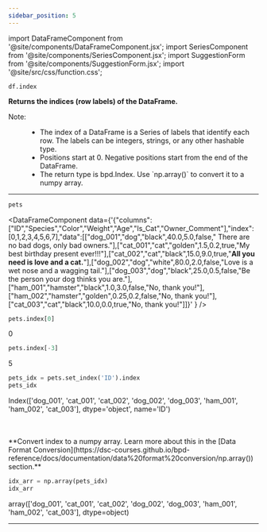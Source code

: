 ```yaml
---
sidebar_position: 5
---
```


import DataFrameComponent from '@site/components/DataFrameComponent.jsx';
import SeriesComponent from '@site/components/SeriesComponent.jsx';
import SuggestionForm from '@site/components/SuggestionForm.jsx';
import '@site/src/css/function.css';

<code>df.index</code>

<div className='base'>
    <!-- Description -->
    <p><strong>Returns the indices (row labels) of the DataFrame.</strong></p>
    <dl>
        <!-- Note -->
        <dt className='term'>Note:</dt>
        <dd>
            <ul>
                <li>The index of a DataFrame is a Series of labels that identify each row. The labels can be integers, strings, or any other hashable type.</li>
                <li>Positions start at 0. Negative positions start from the end of the DataFrame.</li>
                <li>The return type is bpd.Index. Use `np.array()` to convert it to a numpy array.</li>
            </ul>
        </dd>
    </dl>
</div>

---

```python
pets
```

<DataFrameComponent data={'{"columns":["ID","Species","Color","Weight","Age","Is_Cat","Owner_Comment"],"index":[0,1,2,3,4,5,6,7],"data":[["dog_001","dog","black",40.0,5.0,false,"      There are no bad dogs, only bad owners."],["cat_001","cat","golden",1.5,0.2,true,"My best birthday present ever!!!"],["cat_002","cat","black",15.0,9.0,true,"****All you need is love and a cat.****"],["dog_002","dog","white",80.0,2.0,false,"Love is a wet nose and a wagging tail."],["dog_003","dog","black",25.0,0.5,false,"Be the person your dog thinks you are."],["ham_001","hamster","black",1.0,3.0,false,"No, thank you!"],["ham_002","hamster","golden",0.25,0.2,false,"No, thank you!"],["cat_003","cat","black",10.0,0.0,true,"No, thank you!"]]}'
} />

```python
pets.index[0]
```
0

```python
pets.index[-3]
```
5

```python
pets_idx = pets.set_index('ID').index
pets_idx
```
Index(['dog_001', 'cat_001', 'cat_002', 'dog_002', 'dog_003', 'ham_001',
       'ham_002', 'cat_003'],
      dtype='object', name='ID')

<p><br></br> **Convert index to a numpy array. Learn more about this in the [Data Format Conversion](https://dsc-courses.github.io/bpd-reference/docs/documentation/data%20format%20conversion/np.array()) section.** </p>

```python
idx_arr = np.array(pets_idx)
idx_arr
```
array(['dog_001', 'cat_001', 'cat_002', 'dog_002', 'dog_003', 'ham_001',
       'ham_002', 'cat_003'], dtype=object)


---
<SuggestionForm/>
